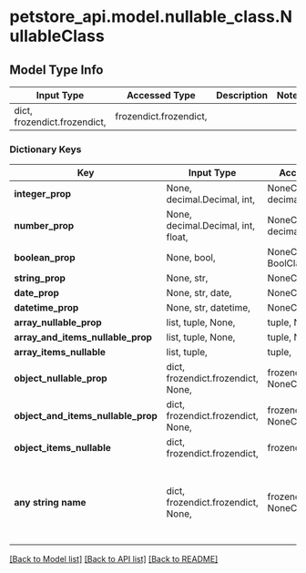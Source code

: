 # petstore_api.model.nullable_class.NullableClass

## Model Type Info
Input Type | Accessed Type | Description | Notes
------------ | ------------- | ------------- | -------------
dict, frozendict.frozendict,  | frozendict.frozendict,  |  | 

### Dictionary Keys
Key | Input Type | Accessed Type | Description | Notes
------------ | ------------- | ------------- | ------------- | -------------
**integer_prop** | None, decimal.Decimal, int,  | NoneClass, decimal.Decimal,  |  | [optional] 
**number_prop** | None, decimal.Decimal, int, float,  | NoneClass, decimal.Decimal,  |  | [optional] 
**boolean_prop** | None, bool,  | NoneClass, BoolClass,  |  | [optional] 
**string_prop** | None, str,  | NoneClass, str,  |  | [optional] 
**date_prop** | None, str, date,  | NoneClass, str,  |  | [optional] 
**datetime_prop** | None, str, datetime,  | NoneClass, str,  |  | [optional] 
**array_nullable_prop** | list, tuple, None,  | tuple, NoneClass,  |  | [optional] 
**array_and_items_nullable_prop** | list, tuple, None,  | tuple, NoneClass,  |  | [optional] 
**array_items_nullable** | list, tuple,  | tuple,  |  | [optional] 
**object_nullable_prop** | dict, frozendict.frozendict, None,  | frozendict.frozendict, NoneClass,  |  | [optional] 
**object_and_items_nullable_prop** | dict, frozendict.frozendict, None,  | frozendict.frozendict, NoneClass,  |  | [optional] 
**object_items_nullable** | dict, frozendict.frozendict,  | frozendict.frozendict,  |  | [optional] 
**any string name** | dict, frozendict.frozendict, None,  | frozendict.frozendict, NoneClass,  | any string name can be used but the value must be the correct type | [optional] 

[[Back to Model list]](../../README.md#documentation-for-models) [[Back to API list]](../../README.md#documentation-for-api-endpoints) [[Back to README]](../../README.md)

